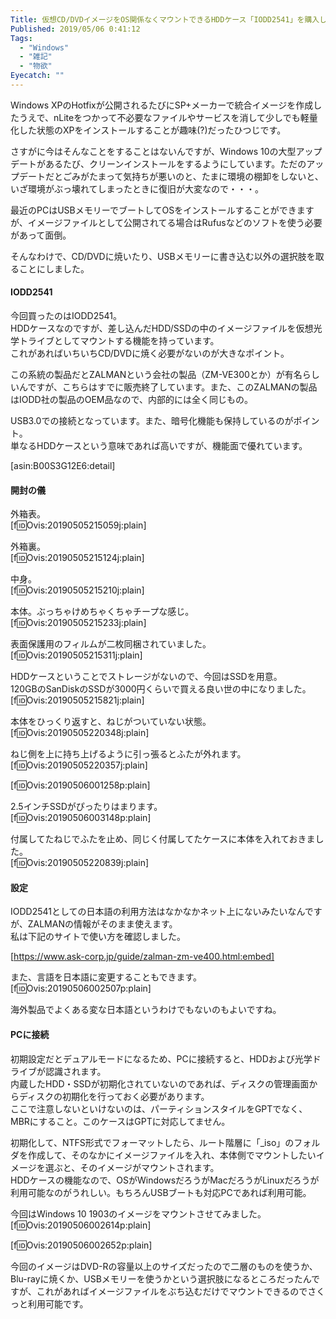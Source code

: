 ```yaml
---
Title: 仮想CD/DVDイメージをOS関係なくマウントできるHDDケース「IODD2541」を購入した
Published: 2019/05/06 0:41:12
Tags:
  - "Windows"
  - "雑記"
  - "物欲"
Eyecatch: ""
---
```

Windows XPのHotfixが公開されるたびにSP+メーカーで統合イメージを作成したうえで、nLiteをつかって不必要なファイルやサービスを消して少しでも軽量化した状態のXPをインストールすることが趣味(?)だったひつじです。  

さすがに今はそんなことをすることはないんですが、Windows 10の大型アップデートがあるたび、クリーンインストールをするようにしています。ただのアップデートだとごみがたまって気持ちが悪いのと、たまに環境の棚卸をしないと、いざ環境がぶっ壊れてしまったときに復旧が大変なので・・・。  

最近のPCはUSBメモリーでブートしてOSをインストールすることができますが、イメージファイルとして公開されてる場合はRufusなどのソフトを使う必要があって面倒。  

そんなわけで、CD/DVDに焼いたり、USBメモリーに書き込む以外の選択肢を取ることにしました。  
<!-- more -->

#### IODD2541  
今回買ったのはIODD2541。  
HDDケースなのですが、差し込んだHDD/SSDの中のイメージファイルを仮想光学トライブとしてマウントする機能を持っています。  
これがあればいちいちCD/DVDに焼く必要がないのが大きなポイント。  

この系統の製品だとZALMANという会社の製品（ZM-VE300とか）が有名らしいんですが、こちらはすでに販売終了しています。また、このZALMANの製品はIODD社の製品のOEM品なので、内部的には全く同じもの。  

USB3.0での接続となっています。また、暗号化機能も保持しているのがポイント。  
単なるHDDケースという意味であれば高いですが、機能面で優れています。  

[asin:B00S3G12E6:detail]

#### 開封の儀  

外箱表。  
[f:id:Ovis:20190505215059j:plain]

外箱裏。  
[f:id:Ovis:20190505215124j:plain]

中身。  
[f:id:Ovis:20190505215210j:plain]  

本体。ぶっちゃけめちゃくちゃチープな感じ。  
[f:id:Ovis:20190505215233j:plain]

表面保護用のフィルムが二枚同梱されていました。  
[f:id:Ovis:20190505215311j:plain]  

HDDケースということでストレージがないので、今回はSSDを用意。  
120GBのSanDiskのSSDが3000円くらいで買える良い世の中になりました。  
[f:id:Ovis:20190505215821j:plain]

本体をひっくり返すと、ねじがついていない状態。  
[f:id:Ovis:20190505220348j:plain]

ねじ側を上に持ち上げるように引っ張るとふたが外れます。  
[f:id:Ovis:20190505220357j:plain]

[f:id:Ovis:20190506001258p:plain]

2.5インチSSDがぴったりはまります。  
[f:id:Ovis:20190506003148p:plain]

付属してたねじでふたを止め、同じく付属してたケースに本体を入れておきました。  
[f:id:Ovis:20190505220839j:plain]

#### 設定  
IODD2541としての日本語の利用方法はなかなかネット上にないみたいなんですが、ZALMANの情報がそのまま使えます。  
私は下記のサイトで使い方を確認しました。  

[https://www.ask-corp.jp/guide/zalman-zm-ve400.html:embed]

また、言語を日本語に変更することもできます。  
[f:id:Ovis:20190506002507p:plain]

海外製品でよくある変な日本語というわけでもないのもよいですね。  

#### PCに接続  
初期設定だとデュアルモードになるため、PCに接続すると、HDDおよび光学ドライブが認識されます。  
内蔵したHDD・SSDが初期化されていないのであれば、ディスクの管理画面からディスクの初期化を行っておく必要があります。  
ここで注意しないといけないのは、パーティションスタイルをGPTでなく、MBRにすること。このケースはGPTに対応してません。  

初期化して、NTFS形式でフォーマットしたら、ルート階層に「_iso」のフォルダを作成して、そのなかにイメージファイルを入れ、本体側でマウントしたいイメージを選ぶと、そのイメージがマウントされます。  
HDDケースの機能なので、OSがWindowsだろうがMacだろうがLinuxだろうが利用可能なのがうれしい。もちろんUSBブートも対応PCであれば利用可能。  

今回はWindows 10 1903のイメージをマウントさせてみました。  
[f:id:Ovis:20190506002614p:plain]

[f:id:Ovis:20190506002652p:plain]

今回のイメージはDVD-Rの容量以上のサイズだったので二層のものを使うか、Blu-rayに焼くか、USBメモリーを使うかという選択肢になるところだったんですが、これがあればイメージファイルをぶち込むだけでマウントできるのでさくっと利用可能です。  